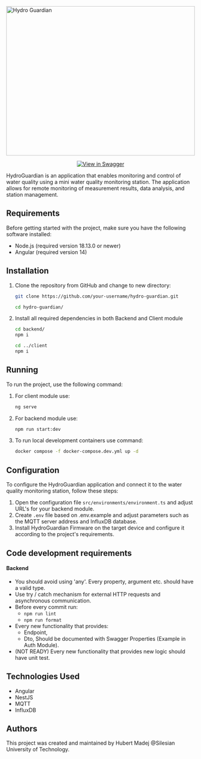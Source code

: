 <img src="https://svgur.com/i/yo3.svg" alt="Hydro Guardian" style="height: 400px; object-fit: fill; width: 100%;" />

<p align="center">
  <a href="https://hubert-madej.github.io/hydro-guardian/backend/">
    <img src="http://jessemillar.github.io/view-in-swagger-button/button.svg" alt="View in Swagger">
  </a>
</p>

HydroGuardian is an application that enables monitoring and control of water quality using a mini water quality monitoring station. The application allows for remote monitoring of measurement results, data analysis, and station management.



## Requirements

Before getting started with the project, make sure you have the following software installed:

- Node.js (required version 18.13.0 or newer)
- Angular (required version 14)

## Installation

1. Clone the repository from GitHub and change to new directory:

   ```bash
   git clone https://github.com/your-username/hydro-guardian.git
   ```
   
   ```bash
   cd hydro-guardian/
   ```

2. Install all required dependencies in both Backend and Client module

   ```bash
   cd backend/
   npm i
   ```

   ```bash
   cd ../client
   npm i
   ```
   
## Running

To run the project, use the following command:

1. For client module use:
   ```bash
   ng serve
   ```
2. For backend module use:
   ```bash
   npm run start:dev
   ```
3. To run local development containers use command:
   ```bash
   docker compose -f docker-compose.dev.yml up -d
   ```

## Configuration

To configure the HydroGuardian application and connect it to the water quality monitoring station, follow these steps:

1. Open the configuration file `src/environments/environment.ts` and adjust URL's for your backend module.
2. Create `.env` file based on .env.example and adjust parameters such as the MQTT server address and InfluxDB database.
3. Install HydroGuardian Firmware on the target device and configure it according to the project's requirements.

## Code development requirements
#### Backend

- You should avoid using 'any'. Every property, argument etc. should have a valid type.
- Use try / catch mechanism for external HTTP requests and asynchronous communication.
- Before every commit run: 
   - `npm run lint`
   - `npm run format`
- Every new functionality that provides:
  - Endpoint,
  - Dto, Should be documented with Swagger Properties (Example in Auth Module).
- (NOT READY) Every new functionality that provides new logic should have unit test.

## Technologies Used

- Angular
- NestJS
- MQTT
- InfluxDB

## Authors

This project was created and maintained by Hubert Madej @Silesian University of Technology.